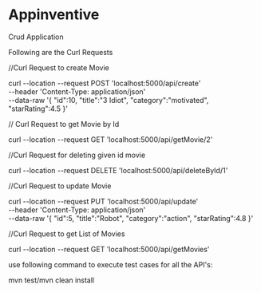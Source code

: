 # Appinventive
Crud Application

Following are the Curl Requests

//Curl Request to create Movie

curl --location --request POST 'localhost:5000/api/create' \
--header 'Content-Type: application/json' \
--data-raw '{
    "id":10,
    "title":"3 Idiot",
    "category":"motivated",
    "starRating":4.5
}'

// Curl Request to get Movie by Id

curl --location --request GET 'localhost:5000/api/getMovie/2'

//Curl Request for deleting given id movie 

curl --location --request DELETE 'localhost:5000/api/deleteById/1'

//Curl Request to update Movie

curl --location --request PUT 'localhost:5000/api/update' \
--header 'Content-Type: application/json' \
--data-raw '{
    "id":5,
    "title":"Robot",
    "category":"action",
    "starRating":4.8
}'

//Curl Request to get List of Movies

curl --location --request GET 'localhost:5000/api/getMovies'

use following command to execute test cases for all the API's:

mvn test/mvn clean install
